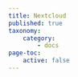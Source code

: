 ```yaml
---
title: Nextcloud
published: true
taxonomy:
    category:
        - docs
page-toc:
    active: false
---
```


<br> 